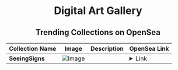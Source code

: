 <div align="center">

# Digital Art Gallery

## Trending Collections on OpenSea

| Collection Name                       | Image                                                                                     | Description                       | OpenSea Link                                                                                          |
|---------------------------------------|-------------------------------------------------------------------------------------------|-----------------------------------|--------------------------------------------------------------------------------------------------------|
| **SeeingSigns** | ![Image](https://i.seadn.io/s/raw/files/497452b107781540bca2c57ef657b9b7.png?w=500&auto=format?w=200&auto=format) |  | <details><summary>Link</summary>[SeeingSigns](https://opensea.io/collection/seeingsigns)</details> |

</div>